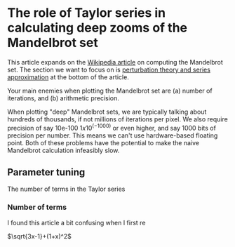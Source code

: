 # The role of Taylor series in calculating deep zooms of the Mandelbrot set

This article expands on the [Wikipedia article](https://en.wikipedia.org/wiki/Plotting_algorithms_for_the_Mandelbrot_set) on computing the Mandelbrot set. The section we want to focus on is [perturbation theory and series approximation](https://en.wikipedia.org/wiki/Plotting_algorithms_for_the_Mandelbrot_set#Perturbation_theory_and_series_approximation) at the bottom of the article.

Your main enemies when plotting the Mandelbrot set are (a) number of iterations, and (b) arithmetic precision.

When plotting "deep" Mandelbrot sets, we are typically talking about hundreds of thousands, if not millions of iterations per pixel. We also require precision of say 10e-100 $`1 x 10^(-1000)`$ or even higher, and say 1000 bits of precision per number. This means we can't use hardware-based floating point. Both of these problems have the potential to make the naive Mandelbrot calculation infeasibly slow.



## Parameter tuning

The number of terms in the Taylor series

### Number of terms




I found this article a bit confusing when I first re

$`\sqrt{3x-1}+(1+x)^2`$
